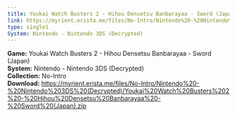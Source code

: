 ```yaml
---
title: Youkai Watch Busters 2 - Hihou Densetsu Banbarayaa - Sword (Japan)
link: https://myrient.erista.me/files/No-Intro/Nintendo%20-%20Nintendo%203DS%20(Decrypted)/Youkai%20Watch%20Busters%202%20-%20Hihou%20Densetsu%20Banbarayaa%20-%20Sword%20(Japan).zip
type: single1
System: Nintendo - Nintendo 3DS (Decrypted)
---
```

<b>Game:</b> Youkai Watch Busters 2 - Hihou Densetsu Banbarayaa - Sword (Japan)<br>
<b>System:</b> Nintendo - Nintendo 3DS (Decrypted)<br>
<b>Collection:</b> No-Intro<br>
<b>Download:</b> https://myrient.erista.me/files/No-Intro/Nintendo%20-%20Nintendo%203DS%20(Decrypted)/Youkai%20Watch%20Busters%202%20-%20Hihou%20Densetsu%20Banbarayaa%20-%20Sword%20(Japan).zip